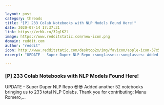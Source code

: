 ```yaml
---

layout: post
category: threads
title: "[P] 233 Colab Notebooks with NLP Models Found Here!"
date: 2020-07-14 17:37:31
link: https://vrhk.co/32glK2l
image: https://www.redditstatic.com/new-icon.png
domain: reddit.com
author: "reddit"
icon: http://www.redditstatic.com/desktop2x/img/favicon/apple-icon-57x57.png
excerpt: "UPDATE - Super Duper NLP Repo :sunglasses::sunglasses: Added another 52 notebooks bringing us to 233 total NLP Colabs. Thank you for contributing: Manu Romero,..."

---
```


### [P] 233 Colab Notebooks with NLP Models Found Here!

UPDATE - Super Duper NLP Repo :sunglasses::sunglasses: Added another 52 notebooks bringing us to 233 total NLP Colabs. Thank you for contributing: Manu Romero,...